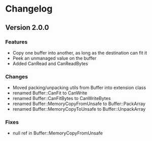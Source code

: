 # Changelog

## Version 2.0.0

### Features
- Copy one buffer into another, as long as the destination can fit it
- Peek an unmanaged value on the buffer
- Added CanRead and CanReadBytes

### Changes
- Moved packing/unpacking utils from Buffer into extension class
- renamed Buffer::CanFit to CanWrite
- renamed Buffer::CanFitBytes to CanWriteBytes
- renamed Buffer::MemoryCopyFromUnsafe to Buffer::PackArray
- renamed Buffer::MemoryCopyToUnsafe to Buffer::UnpackArray

### Fixes
- null ref in Buffer::MemoryCopyFromUnsafe